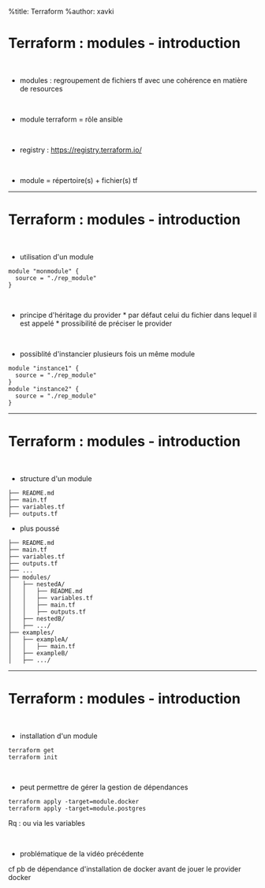 %title: Terraform
%author: xavki


# Terraform : modules - introduction


<br>


* modules : regroupement de fichiers tf avec une cohérence en matière de resources

<br>


* module terraform = rôle ansible

<br>


* registry : https://registry.terraform.io/

<br>


* module = répertoire(s) + fichier(s) tf

----------------------------------------------------------------------------

# Terraform : modules - introduction


<br>


* utilisation d'un module

```
module "monmodule" {
  source = "./rep_module"
}
```

<br>


* principe d'héritage du provider
		* par défaut celui du fichier dans lequel il est appelé
		* prossibilité de préciser le provider

<br>


* possiblité d'instancier plusieurs fois un même module


```
module "instance1" {
  source = "./rep_module"
}
module "instance2" {
  source = "./rep_module"
}
```

----------------------------------------------------------------------------

# Terraform : modules - introduction


<br>


* structure d'un module 

```
├── README.md
├── main.tf
├── variables.tf
├── outputs.tf
```

* plus poussé

```
├── README.md
├── main.tf
├── variables.tf
├── outputs.tf
├── ...
├── modules/
│   ├── nestedA/
│   │   ├── README.md
│   │   ├── variables.tf
│   │   ├── main.tf
│   │   ├── outputs.tf
│   ├── nestedB/
│   ├── .../
├── examples/
│   ├── exampleA/
│   │   ├── main.tf
│   ├── exampleB/
│   ├── .../
```

----------------------------------------------------------------------------

# Terraform : modules - introduction


<br>


* installation d'un module

```
terraform get
terraform init
```

<br>


* peut permettre de gérer la gestion de dépendances

```
terraform apply -target=module.docker
terraform apply -target=module.postgres
```

Rq : ou via les variables

<br>


* problématique de la vidéo précédente

cf pb de dépendance d'installation de docker avant de jouer le provider docker
